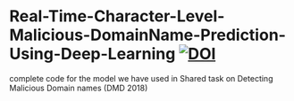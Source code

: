 # Real-Time-Character-Level-Malicious-DomainName-Prediction-Using-Deep-Learning    [![DOI](https://zenodo.org/badge/142190744.svg)](https://zenodo.org/badge/latestdoi/142190744) <br/>
complete code for the model we have used in Shared task on Detecting Malicious Domain names (DMD 2018)
